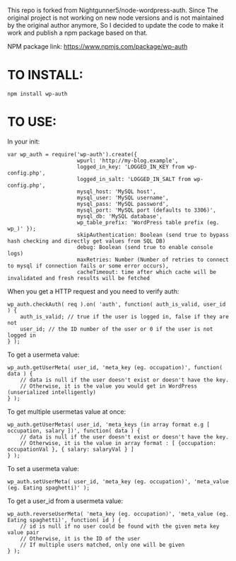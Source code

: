 This repo is forked from Nightgunner5/node-wordpress-auth. Since The original project is not working on new node versions and is not maintained by the original author anymore, So I decided to update the code to make it work and publish a npm package based on that.

NPM package link: https://www.npmjs.com/package/wp-auth

TO INSTALL:
===========
    npm install wp-auth

TO USE:
=======
In your init:

    var wp_auth = require('wp-auth').create({
                          wpurl: 'http://my-blog.example',
                          logged_in_key: 'LOGGED_IN_KEY from wp-config.php',
                          logged_in_salt: 'LOGGED_IN_SALT from wp-config.php',
                          mysql_host: 'MySQL host',
                          mysql_user: 'MySQL username',
                          mysql_pass: 'MySQL password',
			              mysql_port: 'MySQL port (defaults to 3306)',
                          mysql_db: 'MySQL database',
                          wp_table_prefix: 'WordPress table prefix (eg. wp_)' });
                          skipAuthentication: Boolean (send true to bypass hash checking and directly get values from SQL DB)
                          debug: Boolean (send true to enable console logs)
                          maxRetries: Number (Number of retries to connect to mysql if connection fails or some error occurs),
                          cacheTimeout: time after which cache will be invalidated and fresh results will be fetched

When you get a HTTP request and you need to verify auth:

    wp_auth.checkAuth( req ).on( 'auth', function( auth_is_valid, user_id ) {
        auth_is_valid; // true if the user is logged in, false if they are not
        user_id; // the ID number of the user or 0 if the user is not logged in
    } );

To get a usermeta value:

    wp_auth.getUserMeta( user_id, 'meta_key (eg. occupation)', function( data ) {
        // data is null if the user doesn't exist or doesn't have the key.
        // Otherwise, it is the value you would get in WordPress (unserialized intelligently)
    } );

To get multiple usermetas value at once:

    wp_auth.getUserMetas( user_id, 'meta_keys (in array format e.g [ occupation, salary ])', function( data ) {
        // data is null if the user doesn't exist or doesn't have the key.
        // Otherwise, it is the value in array format : [ {occupation: occupationVal }, { salary: salaryVal } ]
    } );

To set a usermeta value:

    wp_auth.setUserMeta( user_id, 'meta_key (eg. occupation)', 'meta_value (eg. Eating spaghetti)' );

To get a user_id from a usermeta value:

    wp_auth.reverseUserMeta( 'meta_key (eg. occupation)', 'meta_value (eg. Eating spaghetti)', function( id ) {
        // id is null if no user could be found with the given meta key value pair
        // Otherwise, it is the ID of the user
        // If multiple users matched, only one will be given
    } );
